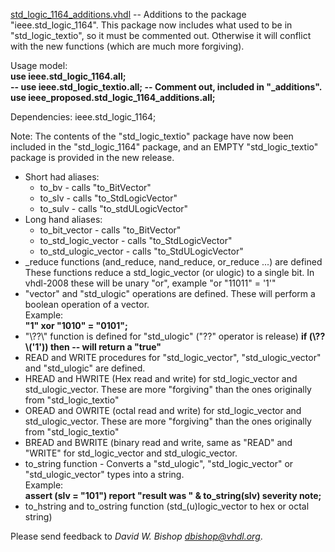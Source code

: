 [std\_logic\_1164\_additions.vhdl](std_logic_1164_additions.vhdl) --
Additions to the package "ieee.std\_logic\_1164". This package now
includes what used to be in "std\_logic\_textio", so it must be
commented out. Otherwise it will conflict with the new functions (which
are much more forgiving).

Usage model:  
**use ieee.std\_logic\_1164.all;  
\-- use ieee.std\_logic\_textio.all; -- Comment out, included in
"\_additions".  
use ieee\_proposed.std\_logic\_1164\_additions.all;**

Dependencies: ieee.std\_logic\_1164;

Note: The contents of the "std\_logic\_textio" package have now been
included in the "std\_logic\_1164" package, and an EMPTY
"std\_logic\_textio" package is provided in the new release.

  - Short had aliases:
      - to\_bv - calls "to\_BitVector"
      - to\_slv - calls "to\_StdLogicVector"
      - to\_sulv - calls "to\_stdULogicVector"
  - Long hand aliases:
      - to\_bit\_vector - calls "to\_BitVector"
      - to\_std\_logic\_vector - calls "to\_StdLogicVector"
      - to\_std\_ulogic\_vector - calls "to\_StdULogicVector"
  - \_reduce functions (and\_reduce, nand\_reduce, or\_reduce ...) are
    defined These functions reduce a std\_logic\_vector (or ulogic) to a
    single bit. In vhdl-2008 these will be unary "or", example "or
    "11011" = '1'"
  - "vector" and "std\_ulogic" operations are defined. These will
    perform a boolean operation of a vector.  
    Example:  
    **"1" xor "1010" = "0101";**
  - "\\??\\" function is defined for "std\_ulogic" ("??" operator is
    release) **if (\\??\\('1')) then -- will return a "true"**
  - READ and WRITE procedures for "std\_logic\_vector",
    "std\_ulogic\_vector" and "std\_ulogic" are defined.
  - HREAD and HWRITE (Hex read and write) for std\_logic\_vector and
    std\_ulogic\_vector. These are more "forgiving" than the ones
    originally from "std\_logic\_textio"
  - OREAD and OWRITE (octal read and write) for std\_logic\_vector and
    std\_ulogic\_vector. These are more "forgiving" than the ones
    originally from "std\_logic\_textio"
  - BREAD and BWRITE (binary read and write, same as "READ" and "WRITE"
    for std\_logic\_vector and std\_ulogic\_vector.
  - to\_string function - Converts a "std\_ulogic", "std\_logic\_vector"
    or "std\_ulogic\_vector" types into a string.  
    Example:  
    **assert (slv = "101") report "result was " & to\_string(slv)
    severity note;**
  - to\_hstring and to\_ostring function (std\_(u)logic\_vector to hex
    or octal string)

Please send feedback to *David W. Bishop <dbishop@vhdl.org>*.
